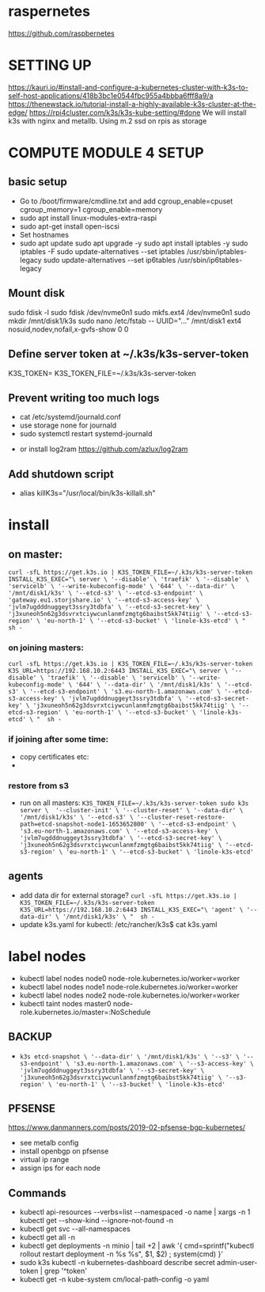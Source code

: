 # raspernetes
https://github.com/raspbernetes


# SETTING UP
https://kauri.io/#install-and-configure-a-kubernetes-cluster-with-k3s-to-self-host-applications/418b3bc1e0544fbc955a4bbba6fff8a9/a
https://thenewstack.io/tutorial-install-a-highly-available-k3s-cluster-at-the-edge/
https://rpi4cluster.com/k3s/k3s-kube-setting/#done
We will install k3s with nginx and metallb. Using m.2 ssd on rpis as storage

# COMPUTE MODULE 4 SETUP

## basic setup
* Go to /boot/firmware/cmdline.txt and add cgroup_enable=cpuset cgroup_memory=1 cgroup_enable=memory
* sudo apt install linux-modules-extra-raspi
* sudo apt-get install open-iscsi
* Set hostnames
* sudo apt update
  sudo apt upgrade -y
  sudo apt install iptables -y
  sudo iptables -F
  sudo update-alternatives --set iptables /usr/sbin/iptables-legacy
  sudo update-alternatives --set ip6tables /usr/sbin/ip6tables-legacy 

## Mount disk
sudo fdisk -l
sudo fdisk /dev/nvme0n1
sudo mkfs.ext4 /dev/nvme0n1
sudo mkdir /mnt/disk1/k3s
sudo nano /etc/fstab
-- UUID="..." /mnt/disk1 ext4 nosuid,nodev,nofail,x-gvfs-show 0 0


## Define server token at ~/.k3s/k3s-server-token
K3S_TOKEN=<lastpass>
K3S_TOKEN_FILE=~/.k3s/k3s-server-token

## Prevent writing too much logs
* cat /etc/systemd/journald.conf
* use storage none for journald
* sudo systemctl restart systemd-journald
- or install log2ram https://github.com/azlux/log2ram

## Add shutdown script
* alias killK3s="/usr/local/bin/k3s-killall.sh"


# install

## on master:
`curl -sfL https://get.k3s.io | K3S_TOKEN_FILE=~/.k3s/k3s-server-token INSTALL_K3S_EXEC="\
server \
'--disable' \
'traefik' \
'--disable' \
'servicelb' \
'--write-kubeconfig-mode' \
'644' \
'--data-dir' \
'/mnt/disk1/k3s' \
'--etcd-s3' \
'--etcd-s3-endpoint' \
'gateway.eu1.storjshare.io' \
'--etcd-s3-access-key' \
'jvlm7ugdddnuggeyt3ssry3tdbfa' \
'--etcd-s3-secret-key' \
'j3xuneoh5n62g3dsvrxtciywcunlanmfzmgtg6baibst5kk74tiig' \
'--etcd-s3-region' \
'eu-north-1' \
'--etcd-s3-bucket' \
'linole-k3s-etcd' \
"  sh -
` 

### on joining masters:
`curl -sfL https://get.k3s.io | K3S_TOKEN_FILE=~/.k3s/k3s-server-token K3S_URL=https://192.168.10.2:6443 INSTALL_K3S_EXEC="\
server \
'--disable' \
'traefik' \
'--disable' \
'servicelb' \
'--write-kubeconfig-mode' \
'644' \
'--data-dir' \
'/mnt/disk1/k3s' \
'--etcd-s3' \
'--etcd-s3-endpoint' \
's3.eu-north-1.amazonaws.com' \
'--etcd-s3-access-key' \
'jvlm7ugdddnuggeyt3ssry3tdbfa' \
'--etcd-s3-secret-key' \
'j3xuneoh5n62g3dsvrxtciywcunlanmfzmgtg6baibst5kk74tiig' \
'--etcd-s3-region' \
'eu-north-1' \
'--etcd-s3-bucket' \
'linole-k3s-etcd' \
"  sh -
`

### if joining after some time:
* copy certificates etc:
* 

### restore from s3
* run on all masters:
`
K3S_TOKEN_FILE=~/.k3s/k3s-server-token
sudo k3s server \ 
'--cluster-init' \
'--cluster-reset' \
'--data-dir' \
'/mnt/disk1/k3s' \
'--etcd-s3' \
'--cluster-reset-restore-path=etcd-snapshot-node1-1653652800' \
'--etcd-s3-endpoint' \
's3.eu-north-1.amazonaws.com' \
'--etcd-s3-access-key' \
'jvlm7ugdddnuggeyt3ssry3tdbfa' \
'--etcd-s3-secret-key' \
'j3xuneoh5n62g3dsvrxtciywcunlanmfzmgtg6baibst5kk74tiig' \
'--etcd-s3-region' \
'eu-north-1' \
'--etcd-s3-bucket' \
'linole-k3s-etcd' 
`
 

## agents
* add data dir for external storage?
`curl -sfL https://get.k3s.io | K3S_TOKEN_FILE=~/.k3s/k3s-server-token K3S_URL=https://192.168.10.2:6443 INSTALL_K3S_EXEC="\
'agent' \
'--data-dir' \
'/mnt/disk1/k3s' \
"  sh -
  `
* update k3s.yaml for kubectl: /etc/rancher/k3s$ cat k3s.yaml

# label nodes
* kubectl label nodes node0 node-role.kubernetes.io/worker=worker
* kubectl label nodes node1 node-role.kubernetes.io/worker=worker
* kubectl label nodes node2 node-role.kubernetes.io/worker=worker
* kubectl taint nodes master0 node-role.kubernetes.io/master=:NoSchedule

## BACKUP
* `
k3s etcd-snapshot \
'--data-dir' \
'/mnt/disk1/k3s' \
'--s3' \
'--s3-endpoint' \
's3.eu-north-1.amazonaws.com' \
'--s3-access-key' \
'jvlm7ugdddnuggeyt3ssry3tdbfa' \
'--s3-secret-key' \
'j3xuneoh5n62g3dsvrxtciywcunlanmfzmgtg6baibst5kk74tiig' \
'--s3-region' \
'eu-north-1' \
'--s3-bucket' \
'linole-k3s-etcd'
  `

## PFSENSE
https://www.danmanners.com/posts/2019-02-pfsense-bgp-kubernetes/
* see metalb config
* install openbgp on pfsense
* virtual ip range
* assign ips for each node


## Commands

* kubectl api-resources --verbs=list --namespaced -o name | xargs -n 1 kubectl get --show-kind --ignore-not-found -n <ns>
* kubectl get svc --all-namespaces
* kubectl get all -n <namespace>
* kubectl get deployments -n minio | tail +2 | awk '{ cmd=sprintf("kubectl rollout restart deployment -n %s %s", $1, $2) ; system(cmd) }'
* sudo k3s kubectl -n kubernetes-dashboard describe secret admin-user-token | grep '^token'
* kubectl get -n kube-system cm/local-path-config -o yaml